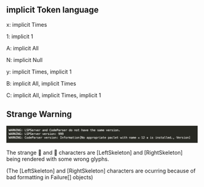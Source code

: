
## implicit Token language

x: implicit Times

1: implicit 1

A: implicit All

N: implicit Null

y: implicit Times, implicit 1

B: implicit All, implicit Times

C: implicit All, implicit Times, implicit 1




## Strange Warning

![Strange Warning](strange-warning.png)

The strange  and  characters are \[LeftSkeleton] and \[RightSkeleton] being rendered with some wrong glyphs.

(The \[LeftSkeleton] and \[RightSkeleton] characters are ocurring because of bad formatting in Failure[] objects)
